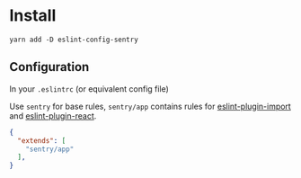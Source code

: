 # Install
`yarn add -D eslint-config-sentry`

## Configuration
In your `.eslintrc` (or equivalent config file)

Use `sentry` for base rules, `sentry/app` contains rules for [eslint-plugin-import](https://github.com/benmosher/eslint-plugin-import)
and [eslint-plugin-react](https://github.com/yannickcr/eslint-plugin-react).

```json
{
  "extends": [
    "sentry/app"
  ],
}
```
